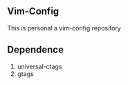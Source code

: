 ## Vim-Config
This is personal a vim-config repository


## Dependence
1. universal-ctags
2. gtags

